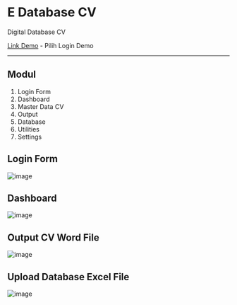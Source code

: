# E Database CV

Digital Database CV

[Link Demo](https://e-database-cv.herokuapp.com/) - Pilih Login Demo


* * *

## Modul

1. Login Form
2. Dashboard
3. Master Data CV
4. Output
5. Database
6. Utilities
7. Settings

## Login Form
![image](https://drive.google.com/uc?export=view&id=1rIk24YKJN7DZdhn1DtYceXxzaZvl34ec)

## Dashboard
![image](https://drive.google.com/uc?export=view&id=1rLw6me9hpqhB9ofKlhf1RXmiImWPCkc1)

## Output CV Word File
![image](https://drive.google.com/uc?export=view&id=1rRdSqv6j6oW1sB7nOF1jmGvTwYB6qHDk)

## Upload Database Excel File
![image](https://drive.google.com/uc?export=view&id=1rSkKY8DUSEw4KNEtzWhA7DyXuHVdabHu)
